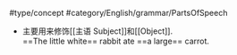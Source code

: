 #type/concept #category/English/grammar/PartsOfSpeech 

- 主要用来修饰[[主语 Subject]]和[[Object]].  
	==The little white== rabbit ate ==a large== carrot.  

